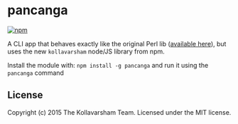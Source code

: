 # pancanga

[![npm](https://img.shields.io/npm/v/pancanga.svg)](https://www.npmjs.com/package/pancanga)

A CLI app that behaves exactly like the original Perl lib ([available here](http://www.cc.kyoto-su.ac.jp/~yanom/sanskrit/pancanga/)), but uses the new `kollavarsham` node/JS library from npm.

Install the module with: `npm install -g pancanga` and run it using the `pancanga` command

## License
Copyright (c) 2015 The Kollavarsham Team. Licensed under the MIT license.
